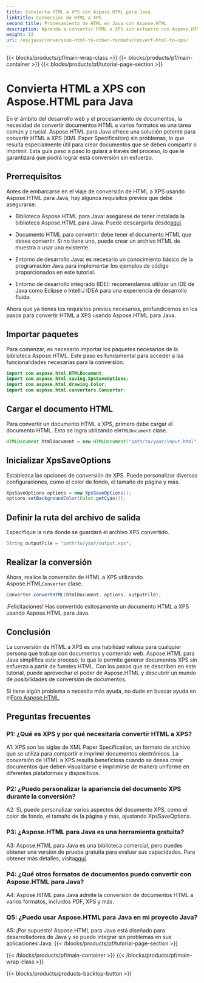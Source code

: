 ```yaml
---
title: Convierta HTML a XPS con Aspose.HTML para Java
linktitle: Conversión de HTML a XPS
second_title: Procesamiento de HTML en Java con Aspose.HTML
description: Aprenda a convertir HTML a XPS sin esfuerzo con Aspose.HTML para Java. Cree documentos multiplataforma con facilidad.
weight: 12
url: /es/java/conversion-html-to-other-formats/convert-html-to-xps/
---
```


{{< blocks/products/pf/main-wrap-class >}}
{{< blocks/products/pf/main-container >}}
{{< blocks/products/pf/tutorial-page-section >}}

# Convierta HTML a XPS con Aspose.HTML para Java

En el ámbito del desarrollo web y el procesamiento de documentos, la necesidad de convertir documentos HTML a varios formatos es una tarea común y crucial. Aspose.HTML para Java ofrece una solución potente para convertir HTML a XPS (XML Paper Specification) sin problemas, lo que resulta especialmente útil para crear documentos que se deben compartir o imprimir. Esta guía paso a paso lo guiará a través del proceso, lo que le garantizará que podrá lograr esta conversión sin esfuerzo.

## Prerrequisitos

Antes de embarcarse en el viaje de conversión de HTML a XPS usando Aspose.HTML para Java, hay algunos requisitos previos que debe asegurarse:

-  Biblioteca Aspose.HTML para Java: asegúrese de tener instalada la biblioteca Aspose.HTML para Java. Puede descargarla desde[aquí](https://releases.aspose.com/html/java/).

- Documento HTML para convertir: debe tener el documento HTML que desea convertir. Si no tiene uno, puede crear un archivo HTML de muestra o usar uno existente.

- Entorno de desarrollo Java: es necesario un conocimiento básico de la programación Java para implementar los ejemplos de código proporcionados en este tutorial.

- Entorno de desarrollo integrado (IDE): recomendamos utilizar un IDE de Java como Eclipse o IntelliJ IDEA para una experiencia de desarrollo fluida.

Ahora que ya tienes los requisitos previos necesarios, profundicemos en los pasos para convertir HTML a XPS usando Aspose.HTML para Java.

## Importar paquetes

Para comenzar, es necesario importar los paquetes necesarios de la biblioteca Aspose.HTML. Este paso es fundamental para acceder a las funcionalidades necesarias para la conversión.

```java
import com.aspose.html.HTMLDocument;
import com.aspose.html.saving.XpsSaveOptions;
import com.aspose.html.drawing.Color;
import com.aspose.html.converters.Converter;
```

## Cargar el documento HTML

 Para convertir un documento HTML a XPS, primero debe cargar el documento HTML. Esto se logra utilizando el`HTMLDocument` clase.

```java
HTMLDocument htmlDocument = new HTMLDocument("path/to/your/input.html");
```

## Inicializar XpsSaveOptions

Establezca las opciones de conversión de XPS. Puede personalizar diversas configuraciones, como el color de fondo, el tamaño de página y más.

```java
XpsSaveOptions options = new XpsSaveOptions();
options.setBackgroundColor(Color.getCyan());
```

## Definir la ruta del archivo de salida

Especifique la ruta donde se guardará el archivo XPS convertido.

```java
String outputFile = "path/to/your/output.xps";
```

## Realizar la conversión

Ahora, realice la conversión de HTML a XPS utilizando Aspose.HTML`Converter` clase.

```java
Converter.convertHTML(htmlDocument, options, outputFile);
```

¡Felicitaciones! Has convertido exitosamente un documento HTML a XPS usando Aspose.HTML para Java.

## Conclusión

La conversión de HTML a XPS es una habilidad valiosa para cualquier persona que trabaje con documentos y contenido web. Aspose.HTML para Java simplifica este proceso, lo que le permite generar documentos XPS sin esfuerzo a partir de fuentes HTML. Con los pasos que se describen en este tutorial, puede aprovechar el poder de Aspose.HTML y descubrir un mundo de posibilidades de conversión de documentos.

 Si tiene algún problema o necesita más ayuda, no dude en buscar ayuda en el[Foro Aspose.HTML](https://forum.aspose.com/).

## Preguntas frecuentes

### P1: ¿Qué es XPS y por qué necesitaría convertir HTML a XPS?

A1: XPS son las siglas de XML Paper Specification, un formato de archivo que se utiliza para compartir e imprimir documentos electrónicos. La conversión de HTML a XPS resulta beneficiosa cuando se desea crear documentos que deben visualizarse e imprimirse de manera uniforme en diferentes plataformas y dispositivos.

### P2: ¿Puedo personalizar la apariencia del documento XPS durante la conversión?

A2: Sí, puede personalizar varios aspectos del documento XPS, como el color de fondo, el tamaño de la página y más, ajustando XpsSaveOptions.

### P3: ¿Aspose.HTML para Java es una herramienta gratuita?

 A3: Aspose.HTML para Java es una biblioteca comercial, pero puedes obtener una versión de prueba gratuita para evaluar sus capacidades. Para obtener más detalles, visita[aquí](https://releases.aspose.com/html/java).

### P4: ¿Qué otros formatos de documentos puedo convertir con Aspose.HTML para Java?

A4: Aspose.HTML para Java admite la conversión de documentos HTML a varios formatos, incluidos PDF, XPS y más.

### Q5: ¿Puedo usar Aspose.HTML para Java en mi proyecto Java?

A5: ¡Por supuesto! Aspose.HTML para Java está diseñado para desarrolladores de Java y se puede integrar sin problemas en sus aplicaciones Java.
{{< /blocks/products/pf/tutorial-page-section >}}

{{< /blocks/products/pf/main-container >}}
{{< /blocks/products/pf/main-wrap-class >}}

{{< blocks/products/products-backtop-button >}}
